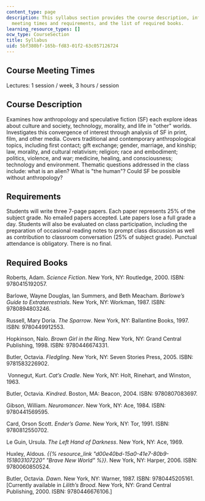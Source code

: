 ```yaml
---
content_type: page
description: This syllabus section provides the course description, information on
  meeting times and requirements, and the list of required books.
learning_resource_types: []
ocw_type: CourseSection
title: Syllabus
uid: 5bf380bf-165b-fd83-01f2-63c057126724
---
```


Course Meeting Times
--------------------

Lectures: 1 session / week, 3 hours / session

Course Description
------------------

Examines how anthropology and speculative fiction (SF) each explore ideas about culture and society, technology, morality, and life in "other" worlds. Investigates this convergence of interest through analysis of SF in print, film, and other media. Covers traditional and contemporary anthropological topics, including first contact; gift exchange; gender, marriage, and kinship; law, morality, and cultural relativism; religion; race and embodiment; politics, violence, and war; medicine, healing, and consciousness; technology and environment. Thematic questions addressed in the class include: what is an alien? What is "the human"? Could SF be possible without anthropology?

Requirements
------------

Students will write three 7-page papers. Each paper represents 25% of the subject grade. No emailed papers accepted. Late papers lose a full grade a day. Students will also be evaluated on class participation, including the preparation of occasional reading notes to prompt class discussion as well as contribution to classroom conversation (25% of subject grade). Punctual attendance is obligatory. There is no final.

Required Books
--------------

Roberts, Adam. _Science Fiction_. New York, NY: Routledge, 2000. ISBN: 9780415192057.

Barlowe, Wayne Douglas, Ian Summers, and Beth Meacham. _Barlowe’s Guide to Extraterrestrials_. New York, NY: Workman, 1987. ISBN: 9780894803246.

Russell, Mary Doria. _The Sparrow_. New York, NY: Ballantine Books, 1997. ISBN: 9780449912553.

Hopkinson, Nalo. _Brown Girl in the Ring_. New York, NY: Grand Central Publishing, 1998. ISBN: 9780446674331.

Butler, Octavia. _Fledgling_. New York, NY: Seven Stories Press, 2005. ISBN: 9781583226902.

 Vonnegut, Kurt. _Cat’s Cradle_. New York, NY: Holt, Rinehart, and Winston, 1963.

Butler, Octavia. _Kindred_. Boston, MA: Beacon, 2004. ISBN: 9780807083697.

Gibson, William. _Neuromancer_. New York, NY: Ace, 1984. ISBN: 9780441569595.

Card, Orson Scott. _Ender’s Game_. New York, NY: Tor, 1991. ISBN: 9780812550702.

Le Guin, Ursula. _The Left Hand of Darkness_. New York, NY: Ace, 1969.

Huxley, Aldous. _{{% resource_link "d00e40bd-15a0-41e7-80b9-151803107220" "Brave New World" %}}_. New York, NY: Harper, 2006. ISBN: 9780060850524.

Butler, Octavia. _Dawn_. New York, NY: Warner, 1987. ISBN: 9780445205161. \[Currently available in _Lilith’s Brood_. New York, NY: Grand Central Publishing, 2000. ISBN: 9780446676106.\]